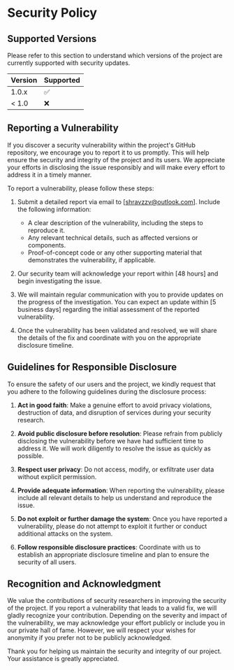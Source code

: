 # Security Policy

## Supported Versions

Please refer to this section to understand which versions of the project are currently supported with security updates.

| Version | Supported          |
| ------- | ------------------ |
| 1.0.x   | :white_check_mark: |
| < 1.0   | :x:                |

## Reporting a Vulnerability

If you discover a security vulnerability within the project's GitHub repository, we encourage you to report it to us promptly. This will help ensure the security and integrity of the project and its users. We appreciate your efforts in disclosing the issue responsibly and will make every effort to address it in a timely manner.

To report a vulnerability, please follow these steps:

1. Submit a detailed report via email to [shravzzv@outlook.com]. Include the following information:
   - A clear description of the vulnerability, including the steps to reproduce it.
   - Any relevant technical details, such as affected versions or components.
   - Proof-of-concept code or any other supporting material that demonstrates the vulnerability, if applicable.

2. Our security team will acknowledge your report within [48 hours] and begin investigating the issue.

3. We will maintain regular communication with you to provide updates on the progress of the investigation. You can expect an update within [5 business days] regarding the initial assessment of the reported vulnerability.

4. Once the vulnerability has been validated and resolved, we will share the details of the fix and coordinate with you on the appropriate disclosure timeline.

## Guidelines for Responsible Disclosure

To ensure the safety of our users and the project, we kindly request that you adhere to the following guidelines during the disclosure process:

1. **Act in good faith**: Make a genuine effort to avoid privacy violations, destruction of data, and disruption of services during your security research.

2. **Avoid public disclosure before resolution**: Please refrain from publicly disclosing the vulnerability before we have had sufficient time to address it. We will work diligently to resolve the issue as quickly as possible.

3. **Respect user privacy**: Do not access, modify, or exfiltrate user data without explicit permission.

4. **Provide adequate information**: When reporting the vulnerability, please include all relevant details to help us understand and reproduce the issue.

5. **Do not exploit or further damage the system**: Once you have reported a vulnerability, please do not attempt to exploit it further or conduct additional attacks on the system.

6. **Follow responsible disclosure practices**: Coordinate with us to establish an appropriate disclosure timeline and plan to ensure the security of all users.

## Recognition and Acknowledgment

We value the contributions of security researchers in improving the security of the project. If you report a vulnerability that leads to a valid fix, we will gladly recognize your contribution. Depending on the severity and impact of the vulnerability, we may acknowledge your effort publicly or include you in our private hall of fame. However, we will respect your wishes for anonymity if you prefer not to be publicly acknowledged.

Thank you for helping us maintain the security and integrity of our project. Your assistance is greatly appreciated.
